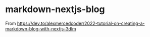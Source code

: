 # markdown-nextjs-blog
From https://dev.to/alexmercedcoder/2022-tutorial-on-creating-a-markdown-blog-with-nextjs-3dlm
